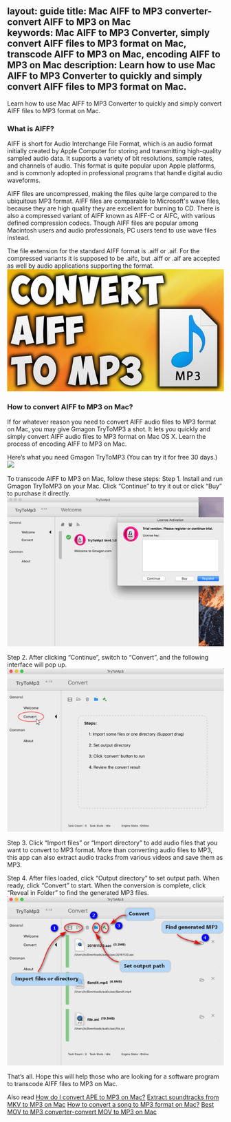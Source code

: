 layout: guide
title: Mac AIFF to MP3 converter-convert AIFF to MP3 on Mac    
keywords: Mac AIFF to MP3 Converter, simply convert AIFF files to MP3 format on Mac, transcode AIFF to MP3 on Mac, encoding AIFF to MP3 on Mac
description: Learn how to use Mac AIFF to MP3 Converter to quickly and simply convert AIFF files to MP3 format on Mac.    
---
    
Learn how to use Mac AIFF to MP3 Converter to quickly and simply convert AIFF files to MP3 format on Mac. 

### What is AIFF? 
AIFF is short for Audio Interchange File Format, which is an audio format initially created by Apple Computer for storing and transmitting high-quality sampled audio data. It supports a variety of bit resolutions, sample rates, and channels of audio. This format is quite popular upon Apple platforms, and is commonly adopted in professional programs that handle digital audio waveforms.

AIFF files are uncompressed, making the files quite large compared to the ubiquitous MP3 format. AIFF files are comparable to Microsoft's wave files, because they are high quality they are excellent for burning to CD. There is also a compressed variant of AIFF known as AIFF-C or AIFC, with various defined compression codecs. Though AIFF files are popular among Macintosh users and audio professionals, PC users tend to use wave files instead.

The file extension for the standard AIFF format is .aiff or .aif. For the compressed variants it is supposed to be .aifc, but .aiff or .aif are accepted as well by audio applications supporting the format.  
![](../img/aiff-to-mp3.jpg)
### How to convert AIFF to MP3 on Mac? 
If for whatever reason you need to convert AIFF audio files to MP3 format on Mac, you may give Gmagon TryToMP3 a shot. It lets you quickly and simply convert AIFF audio files to MP3 format on Mac OS X. Learn the process of encoding AIFF to MP3 on Mac. 

Here’s what you need
Gmagon TryToMP3 (You can try it for free 30 days.)
<a href="https://gmagon.com/products/store/trytomp3/" target="_blank"> <img src="https://gmagon.com/asset/images/free-download.png"/></a>

To transcode AIFF to MP3 on Mac, follow these steps:
Step 1. Install and run Gmagon TryToMP3 on your Mac. Click “Continue” to try it out or click “Buy” to purchase it directly.  
![](../img/continue.png)

Step 2. After clicking “Continue”, switch to “Convert”, and the following interface will pop up.               
![](../img/convert.png)

Step 3. Click “Import files” or “Import directory” to add audio files that you want to convert to MP3 format. More than converting audio files to MP3, this app can also extract audio tracks from various videos and save them as MP3. 

Step 4. After files loaded, click “Output directory” to set output path. When ready, click “Convert” to start. When the conversion is complete, click “Reveal in Folder” to find the generated MP3 files.   
![](../img/steps.png)

That’s all. Hope this will help those who are looking for a software program to transcode AIFF files to MP3 on Mac. 

Also read
<a href="https://gmagon.com/guide/trytomp3/convert-ape-to-mp3-mac.html" target="_blank" >How do I convert APE to MP3 on Mac?</a>
<a href="https://gmagon.com/guide/trytomp3/extract-mkv-audio-to-mp3-mac.html" target="_blank" >Extract soundtracks from MKV to MP3 on Mac</a>
<a href="https://gmagon.com/guide/trytomp3/convert-audio-to-mp3-mac.html" target="_blank" >How to convert a song to MP3 format on Mac?</a>
<a href="https://gmagon.com/guide/trytomp3/best-mov-to-mp3-converter.html" target="_blank" >Best MOV to MP3 converter-convert MOV to MP3 on Mac</a>